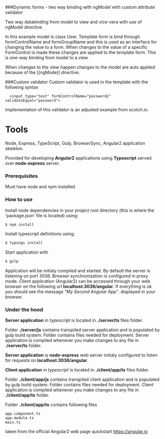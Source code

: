 ###Dynamic forms - two way binding with ngModel with custom attribute validator

Two way databinding from model to view and vice-vera with use of ngModel directive.

In this example model is class User. Template form is bind through formControlName and formGroupName and this is used as an interface for changing the value to a form.
When changes to the value of a specific FormControl is made these changes are applied to the template form. This is one-way binding
from model to a view. 

When changes to the view happen changes to the model are auto applied because of the [(ngMode)] directive.

###Custom validator
Custom validator is used in the template with the following syntax
```
  <input type="text" formControlName="password2" validateEqual="password">
```
Implementation of this validator is an adjusted example from scotch.io.

# Tools
Node, Express, TypeScript, Gulp, BrowserSync, Angular2 application skeleton.

Provided for developing **Angular2** applications using **Typescript** served over **node-express** server.

### Prerequisites
Must have node and npm installed

### How to use
Install node dependencies in your project root directory (this is where the 'package.json' file is located) using:
```sh
$ npm install
``` 
Install typescript definitions using:
```sh
$ typings install
```

Start application with 
```sh
$ gulp
```

Application will be initialy compiled and started. By default the server is listening on port 3036. Browser synchronization is configured in proxy mode. Client application (Angular2) can be accessed through your web browser on the following url **localhost:3036/angular**. If everything is ok you should see the message *"My Second Angular App"*. displayed in your browser.

### Under the hood

**Server application** in *typescript* is located in **./server/ts** files folder. 

Folder **./server/js** contains transpiled server application and is populated by gulp build system. Folder contains files needed for deployment. Server application is compiled whenever you make changes to any file in **./server/ts** folder.

**Server application** is **node-express** web server initialy configured to listen for requests on **localhost:3036/angular**. 


**Client application** in *typescript* is located in **./client/app/ts** files folder.

Folder **./client/app/js** contains transpiled client application and is populated by gulp build system. Folder contains files needed for deployment. Client application is compiled whenever you make changes to any file in **./client/app/ts** folder. 

Folder **./client/app/ts** contains following files

```
app.component.ts
app.module.ts
main.ts
```
taken from the official Angular2 web page quickstart https://angular.io
